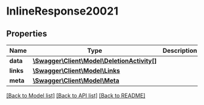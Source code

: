 # InlineResponse20021

## Properties
Name | Type | Description | Notes
------------ | ------------- | ------------- | -------------
**data** | [**\Swagger\Client\Model\DeletionActivity[]**](DeletionActivity.md) |  | [optional] 
**links** | [**\Swagger\Client\Model\Links**](Links.md) |  | [optional] 
**meta** | [**\Swagger\Client\Model\Meta**](Meta.md) |  | [optional] 

[[Back to Model list]](../README.md#documentation-for-models) [[Back to API list]](../README.md#documentation-for-api-endpoints) [[Back to README]](../README.md)

